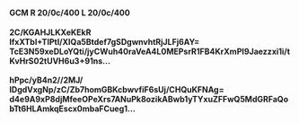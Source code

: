 #### GCM R 20/0c/400 L 20/0c/400
**2C/KGAHJLKXeKEkR**<br/>**lfxXTbI+TlPtI/XIQa5Btdef7gSDgwnvhtRjJLFj6AY=**<br/>**TcE3N59xeDLoYQti/jyCWuh40raVeA4L0MEPsrR1FB4KrXmPI9Jaezzxi1i/tKvHrS02tUVH6u3+91ns...**<br/><br/>
**hPpc/yB4n2//2MJ/**<br/>**lDgdVxgNp/zC/Zb7homGBKcbwvfiF6sUj/CHQuKFNAg=**<br/>**d4e9A9xP8djMfeeOPeXrs7ANuPk8ozikABwb1yTYxuZFFwQ5MdGRFaQobTt6HLAmkqEscx0mbaFCueg1...**
